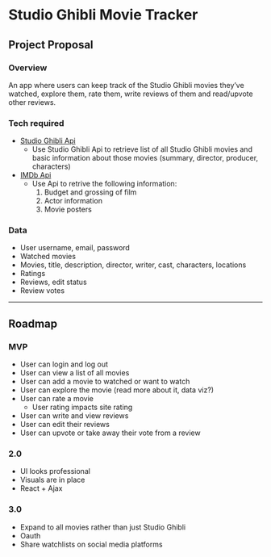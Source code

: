 # Studio Ghibli Movie Tracker
## Project Proposal
### Overview
An app where users can keep track of the Studio Ghibli movies they’ve watched, explore them, rate them, write reviews of them and read/upvote other reviews.

### Tech required
- [Studio Ghibli Api](https://ghibliapi.herokuapp.com/#section/Studio-Ghibli-API)
    - Use Studio Ghibli Api to retrieve list of all Studio Ghibli movies and basic information about those movies (summary, director, producer, characters)
- [IMDb Api](https://developer.imdb.com/)
    - Use Api to retrive the following information:
        1. Budget and grossing of film
        2. Actor information
        3. Movie posters

### Data
- User username, email, password  
- Watched movies  
- Movies, title, description, director, writer, cast, characters, locations  
- Ratings  
- Reviews, edit status  
- Review votes  

---

## Roadmap

### MVP
- User can login and log out  
- User can view a list of all movies  
- User can add a movie to watched or want to watch  
- User can explore the movie (read more about it, data viz?)  
- User can rate a movie  
	- User rating impacts site rating  
- User can write and view reviews  
- User can edit their reviews  
- User can upvote or take away their vote from a review  

### 2.0
- UI looks professional  
- Visuals are in place  
- React + Ajax  

### 3.0
- Expand to all movies rather than just Studio Ghibli  
- Oauth  
- Share watchlists on social media platforms  